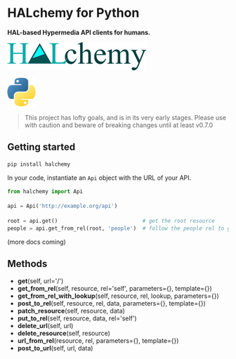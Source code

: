 # HALchemy for Python
**HAL-based Hypermedia API clients for humans.**

![](https://github.com/pointw-dev/HALchemy/blob/main/img/halchemy-full-word.png?raw=True)

![](https://github.com/pointw-dev/HALchemy/blob/main/img/python.png?raw=True)


> This project has lofty goals, and is in its very early stages.  Please use with caution and beware of breaking changes until at least v0.7.0



## Getting started

```bash
pip install halchemy
```

In your code, instantiate an `Api` object with the URL of your API.

```python
from halchemy import Api

api = Api('http://example.org/api')

root = api.get()                           # get the root resource
people = api.get_from_rel(root, 'people')  # follow the people rel to get the list of people
```

(more docs coming)

## Methods

* **get**(self, url='/')
* **get_from_rel**(self, resource, rel='self', parameters={}, template={})
* **get_from_rel_with_lookup**(self, resource, rel, lookup, parameters={})
* **post_to_rel**(self, resource, rel, data, parameters={}, template={})
* **patch_resource**(self, resource, data)
* **put_to_rel**(self, resource, data, rel='self')
* **delete_url**(self, url)
* **delete_resource**(self, resource)
* **url_from_rel**(resource, rel, parameters={}, template={})
* **post_to_url**(self, url, data)

